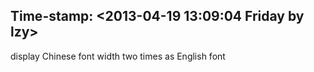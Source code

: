## Time-stamp: <2013-04-19 13:09:04 Friday by lzy>

display Chinese font width two times as English font

